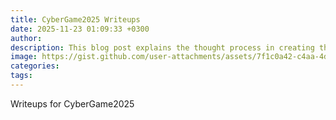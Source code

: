 ```yaml
---
title: CyberGame2025 Writeups
date: 2025-11-23 01:09:33 +0300
author: 
description: This blog post explains the thought process in creating the P3rf3ctr00t CTF as well as how different challenges were meant to be solved.
image: https://gist.github.com/user-attachments/assets/7f1c0a42-c4aa-4d6a-8387-454359e3af6c
categories: 
tags:
---
```


Writeups for CyberGame2025
